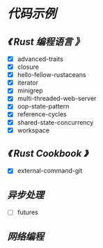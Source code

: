 # *代码示例*

## *《 Rust 编程语言 》*

- [x] advanced-traits
- [x] closure
- [x] hello-fellow-rustaceans
- [x] iterator
- [x] minigrep
- [x] multi-threaded-web-server
- [x] oop-state-pattern
- [x] reference-cycles
- [x] shared-state-concurrency
- [x] workspace

## *《 Rust Cookbook 》*

- [x] external-command-git

## *异步处理*

- [ ] futures

## *网络编程*
